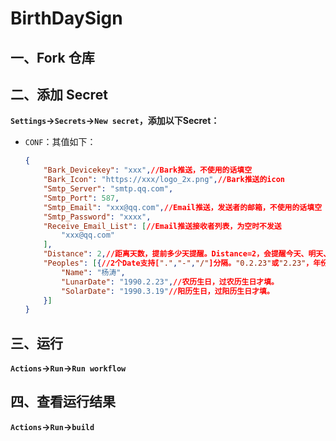 # BirthDaySign

## 一、Fork 仓库

## 二、添加 Secret

**`Settings`->`Secrets`->`New secret`，添加以下Secret：**
- `CONF`：其值如下：
    
	```json
	{
		"Bark_Devicekey": "xxx",//Bark推送，不使用的话填空
		"Bark_Icon": "https://xxx/logo_2x.png",//Bark推送的icon
		"Smtp_Server": "smtp.qq.com",
		"Smtp_Port": 587,
		"Smtp_Email": "xxx@qq.com",//Email推送，发送者的邮箱，不使用的话填空
		"Smtp_Password": "xxxx",
		"Receive_Email_List": [//Email推送接收者列表，为空时不发送
			"xxx@qq.com"
		],
		"Distance": 2,//距离天数，提前多少天提醒。Distance=2，会提醒今天、明天、后天这3天
		"Peoples": [{//2个Date支持[".","-","/"]分隔。"0.2.23"或"2.23"，年份填0或不填年龄为未知
			"Name": "杨涛",
			"LunarDate": "1990.2.23",//农历生日，过农历生日才填。
			"SolarDate": "1990.3.19"//阳历生日，过阳历生日才填。
		}]
	}
    ```

## 三、运行

**`Actions`->`Run`->`Run workflow`**

## 四、查看运行结果

**`Actions`->`Run`->`build`**

